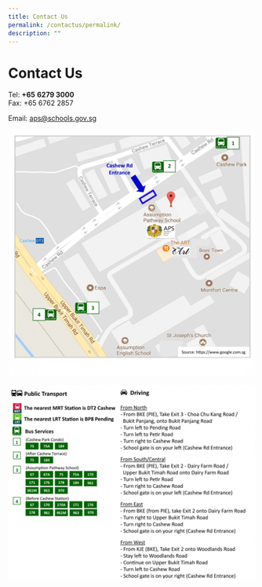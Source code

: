 ```yaml
---
title: Contact Us
permalink: /contactus/permalink/
description: ""
---
```

Contact Us
==========

  



Tel:&nbsp;**+65**&nbsp;**6279 3000**<br>
Fax: +65 6762 2857

  

Email:&nbsp;[aps@schools.gov.sg](mailto:aps@schools.gov.sg)

![](/images/APS%20Location%20Map.jpg)

![](/images/APS%20Location%20Map%20-%20Directions.jpg)